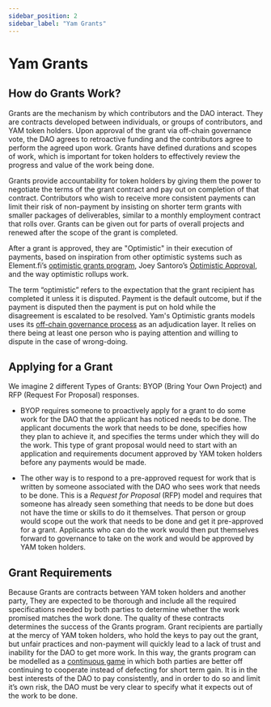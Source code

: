 ```yaml
---
sidebar_position: 2
sidebar_label: "Yam Grants"
---
```


# Yam Grants

## How do Grants Work?

Grants are the mechanism by which contributors and the DAO interact. They are contracts developed between individuals, or groups of contributors, and YAM token holders. Upon approval of the grant via off-chain governance vote, the DAO agrees to retroactive funding and the contributors agree to perform the agreed upon work. Grants have defined durations and scopes of work, which is important for token holders to effectively review the progress and value of the work being done.  

Grants provide accountability for token holders by giving them the power to negotiate the terms of the grant contract and pay out on completion of that contract. Contributors who wish to receive more consistent payments can limit their risk of non-payment by insisting on shorter term grants with smaller packages of deliverables, similar to a monthly employment contract that rolls over. Grants can be given out for parts of overall projects and renewed after the scope of the grant is completed.

After a grant is approved, they are "Optimistic" in their execution of payments, based on inspiration from other optimistic systems such as Element.fi’s [optimistic grants program](https://docs.element.fi/governance-council/council-protocol-smart-contracts/optimistic-grants), Joey Santoro’s [Optimistic Approval](https://medium.com/fei-protocol/decentralized-governance-structures-9c4eb8a3e452), and the way optimistic rollups work.

The term “optimistic” refers to the expectation that the grant recipient has completed it unless it is disputed. Payment is the default outcome, but if the payment is disputed then the payment is put on hold while the disagreement is escalated to be resolved. Yam's Optimistic grants models uses its [off-chain governance process](https://snapshot.org/#/yam.eth) as an adjudication layer. It relies on there being at least one person who is paying attention and willing to dispute in the case of wrong-doing.

## Applying for a Grant

We imagine 2 different Types of Grants: BYOP (Bring Your Own Project) and RFP (Request For Proposal) responses.

- BYOP requires someone to proactively apply for a grant to do some work for the DAO that the applicant has noticed needs to be done. The applicant documents the work that needs to be done, specifies how they plan to achieve it, and specifies the terms under which they will do the work. This type of grant proposal would need to start with an application and requirements document approved by YAM token holders before any payments would be made. 

- The other way is to respond to a pre-approved request for work that is written by someone associated with the DAO who sees work that needs to be done. This is a *Request for Proposal* (RFP) model and requires that someone has already seen something that needs to be done but does not have the time or skills to do it themselves. That person or group would scope out the work that needs to be done and get it pre-approved for a grant. Applicants who can do the work would then put themselves forward to governance to take on the work and would be approved by YAM token holders.

## Grant Requirements

Because Grants are contracts between YAM token holders and another party, They are expected to be thorough and include all the required specifications needed by both parties to determine whether the work promised matches the work done. The quality of these contracts determines the success of the Grants program. Grant recipients are partially at the mercy of YAM token holders, who hold the keys to pay out the grant, but unfair practices and non-payment will quickly lead to a lack of trust and inability for the DAO to get more work. In this way, the grants program can be modelled as a [continuous game](https://en.wikipedia.org/wiki/Continuous_game) in which both parties are better off continuing to cooperate instead of defecting for short term gain. It is in the best interests of the DAO to pay consistently, and in order to do so and limit it’s own risk, the DAO must be very clear to specify what it expects out of the work to be done.
